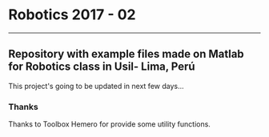 # Robotics 2017 - 02
---
## Repository with example files made on Matlab for Robotics class in Usil- Lima, Perú

This project's going to be updated in next few days...

### Thanks
Thanks to Toolbox Hemero for provide some utility functions.
